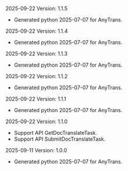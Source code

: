 2025-09-22 Version: 1.1.5
- Generated python 2025-07-07 for AnyTrans.

2025-09-22 Version: 1.1.4
- Generated python 2025-07-07 for AnyTrans.

2025-09-22 Version: 1.1.3
- Generated python 2025-07-07 for AnyTrans.

2025-09-22 Version: 1.1.2
- Generated python 2025-07-07 for AnyTrans.

2025-09-22 Version: 1.1.1
- Generated python 2025-07-07 for AnyTrans.

2025-09-22 Version: 1.1.0
- Support API GetDocTranslateTask.
- Support API SubmitDocTranslateTask.


2025-09-11 Version: 1.0.0
- Generated python 2025-07-07 for AnyTrans.


